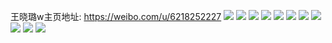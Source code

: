 王晓璐w主页地址: https://weibo.com/u/6218252227 
![](https://wx4.sinaimg.cn/mw2000/006MP9sLly1h9ghzgsvkmj32c02c0b29.jpg) 
![](https://wx4.sinaimg.cn/mw2000/006MP9sLly1h9f557pxqsj31l60w8qol.jpg) 
![](https://wx4.sinaimg.cn/mw2000/006MP9sLly1h9f557h8ogj31l60w8tzv.jpg) 
![](https://wx4.sinaimg.cn/mw2000/006MP9sLly1h95erkdj05j32c02c0npd.jpg) 
![](https://wx4.sinaimg.cn/mw2000/006MP9sLly1h8d6gtyjkuj32c02c0kjm.jpg) 
![](https://wx4.sinaimg.cn/mw2000/006MP9sLly1h7g1229d6fj3235235u13.jpg) 
![](https://wx4.sinaimg.cn/mw2000/006MP9sLly1h76scjiuikj32c02c0npd.jpg) 
![](https://wx4.sinaimg.cn/mw2000/006MP9sLly1h6raemng37j32c0340qv6.jpg) 
![](https://wx4.sinaimg.cn/mw2000/006MP9sLly1h6raegrelfj31ni2obb29.jpg) 
![](https://wx4.sinaimg.cn/mw2000/006MP9sLly1h69heu6qrnj30v50vin44.jpg) 
![](https://wx4.sinaimg.cn/mw2000/006MP9sLly1h5k4m4eqnwj31l81l8u0x.jpg) 
